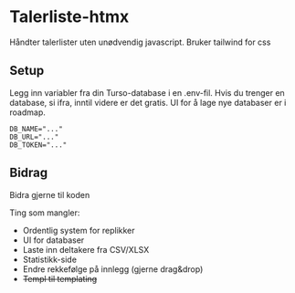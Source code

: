 # Talerliste-htmx

Håndter talerlister uten unødvendig javascript. Bruker tailwind for css

## Setup
Legg inn variabler fra din Turso-database i en .env-fil. Hvis du trenger en database, si ifra, inntil videre er det gratis. UI for å lage nye databaser er i roadmap.

```env
DB_NAME="..."
DB_URL="..."
DB_TOKEN="..."
```

## Bidrag
Bidra gjerne til koden

Ting som mangler:
- Ordentlig system for replikker
- UI for databaser
- Laste inn deltakere fra CSV/XLSX
- Statistikk-side
- Endre rekkefølge på innlegg (gjerne drag&drop)
- ~~Templ til templating~~
